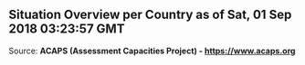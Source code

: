 ## Situation Overview per Country as of Sat, 01 Sep 2018 03:23:57 GMT

Source: **ACAPS (Assessment Capacities Project) - https://www.acaps.org**